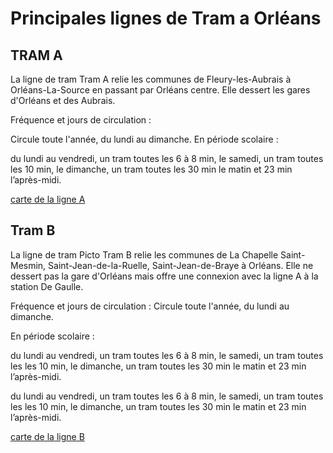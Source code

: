 # Principales lignes de Tram a Orléans

## TRAM A
La ligne de tram Tram A relie les communes de Fleury-les-Aubrais à Orléans-La-Source en passant par Orléans centre. Elle dessert les gares d'Orléans et des Aubrais. 

Fréquence et jours de circulation :

Circule toute l'année, du lundi au dimanche.
En période scolaire :

du lundi au vendredi, un tram toutes les 6 à 8 min,
le samedi, un tram toutes les 10 min,
le dimanche, un tram toutes les 30 min le matin et 23 min l’après-midi.

[carte de la ligne A](https://s3.cloud.actigraph.com/tao/upload/THERMOMETRES/THERMO_TRAM-A.pdf?AWSAccessKeyId=tao&Expires=1759355999&Signature=4iaLTGuq5VxYwU7RTAfvycBYngE%3D&rand=1022)

## Tram B
La ligne de tram Picto Tram B relie les communes de La Chapelle Saint-Mesmin, Saint-Jean-de-la-Ruelle, Saint-Jean-de-Braye à Orléans. Elle ne dessert pas la gare d'Orléans mais offre une connexion avec la ligne A à la station De Gaulle.

Fréquence et jours de circulation :
Circule toute l'année, du lundi au dimanche.

En période scolaire :

du lundi au vendredi, un tram toutes les 6 à 8 min,
le samedi, un tram toutes les les 10 min,
le dimanche, un tram toutes les 30 min le matin et 23 min l’après-midi. 

du lundi au vendredi, un tram toutes les 6 à 8 min,
le samedi, un tram toutes les les 10 min,
le dimanche, un tram toutes les 30 min le matin et 23 min l’après-midi. 

[carte de la ligne B](https://s3.cloud.actigraph.com/tao/upload/THERMOMETRES/THERMO_TRAM-B.pdf?AWSAccessKeyId=tao&Expires=1759355999&Signature=ZFMy3kJnUx8QWP%2F3ZsgAdgV9V%2Bc%3D&rand=25)